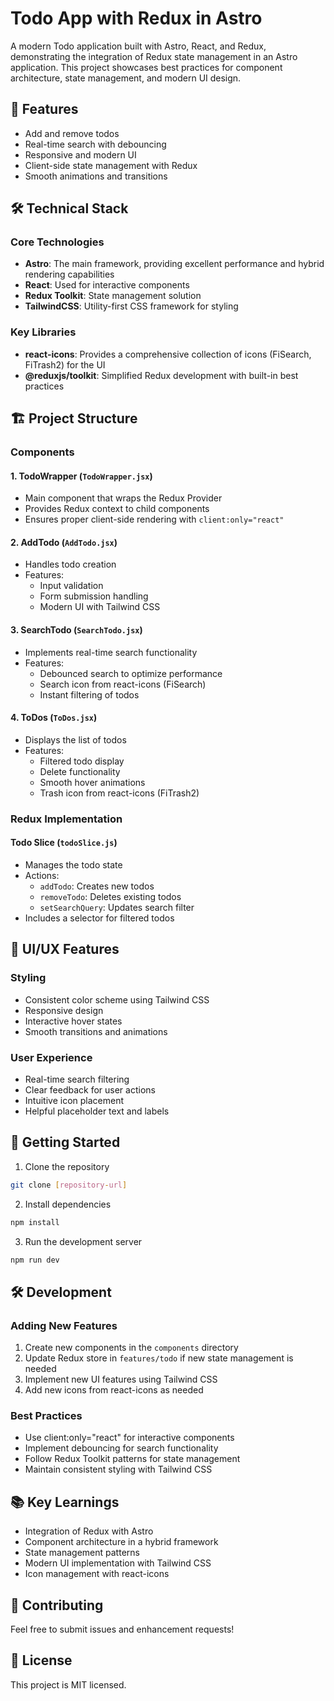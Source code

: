 # Todo App with Redux in Astro

A modern Todo application built with Astro, React, and Redux, demonstrating the integration of Redux state management in an Astro application. This project showcases best practices for component architecture, state management, and modern UI design.

## 🚀 Features

- Add and remove todos
- Real-time search with debouncing
- Responsive and modern UI
- Client-side state management with Redux
- Smooth animations and transitions

## 🛠️ Technical Stack

### Core Technologies
- **Astro**: The main framework, providing excellent performance and hybrid rendering capabilities
- **React**: Used for interactive components
- **Redux Toolkit**: State management solution
- **TailwindCSS**: Utility-first CSS framework for styling

### Key Libraries
- **react-icons**: Provides a comprehensive collection of icons (FiSearch, FiTrash2) for the UI
- **@reduxjs/toolkit**: Simplified Redux development with built-in best practices

## 🏗️ Project Structure

### Components

#### 1. TodoWrapper (`TodoWrapper.jsx`)
- Main component that wraps the Redux Provider
- Provides Redux context to child components
- Ensures proper client-side rendering with `client:only="react"`

#### 2. AddTodo (`AddTodo.jsx`)
- Handles todo creation
- Features:
  - Input validation
  - Form submission handling
  - Modern UI with Tailwind CSS

#### 3. SearchTodo (`SearchTodo.jsx`)
- Implements real-time search functionality
- Features:
  - Debounced search to optimize performance
  - Search icon from react-icons (FiSearch)
  - Instant filtering of todos

#### 4. ToDos (`ToDos.jsx`)
- Displays the list of todos
- Features:
  - Filtered todo display
  - Delete functionality
  - Smooth hover animations
  - Trash icon from react-icons (FiTrash2)

### Redux Implementation

#### Todo Slice (`todoSlice.js`)
- Manages the todo state
- Actions:
  - `addTodo`: Creates new todos
  - `removeTodo`: Deletes existing todos
  - `setSearchQuery`: Updates search filter
- Includes a selector for filtered todos

## 🎨 UI/UX Features

### Styling
- Consistent color scheme using Tailwind CSS
- Responsive design
- Interactive hover states
- Smooth transitions and animations

### User Experience
- Real-time search filtering
- Clear feedback for user actions
- Intuitive icon placement
- Helpful placeholder text and labels

## 🚀 Getting Started

1. Clone the repository
```bash
git clone [repository-url]
```

2. Install dependencies
```bash
npm install
```

3. Run the development server
```bash
npm run dev
```

## 🛠️ Development

### Adding New Features
1. Create new components in the `components` directory
2. Update Redux store in `features/todo` if new state management is needed
3. Implement new UI features using Tailwind CSS
4. Add new icons from react-icons as needed

### Best Practices
- Use client:only="react" for interactive components
- Implement debouncing for search functionality
- Follow Redux Toolkit patterns for state management
- Maintain consistent styling with Tailwind CSS

## 📚 Key Learnings
- Integration of Redux with Astro
- Component architecture in a hybrid framework
- State management patterns
- Modern UI implementation with Tailwind CSS
- Icon management with react-icons

## 🤝 Contributing
Feel free to submit issues and enhancement requests!

## 📝 License
This project is MIT licensed.
